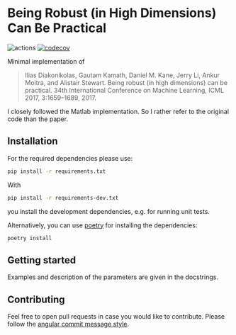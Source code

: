 # Being Robust (in High Dimensions) Can Be Practical

![actions](https://github.com/GeislerSimon/being-robust-can-be-practical/workflows/Build/badge.svg)
[![codecov](https://codecov.io/gh/GeislerSimon/being-robust-can-be-practical/branch/master/graph/badge.svg)](https://codecov.io/gh/GeislerSimon/being-robust-can-be-practical)

Minimal implementation of 
> Ilias Diakonikolas, Gautam Kamath, Daniel M. Kane, Jerry Li, Ankur Moitra, and Alistair Stewart. Being robust 
(in high dimensions) can be practical. 34th International Conference on Machine Learning, ICML 2017, 3:1659–1689, 2017.

I closely followed the Matlab implementation. So I rather refer to the original code than the paper.

## Installation

For the required dependencies please use:
```bash
pip install -r requirements.txt
```

With
```bash
pip install -r requirements-dev.txt
```
you install the development dependencies, e.g. for running unit tests.

Alternatively, you can use [poetry](https://python-poetry.org/docs/) for installing the dependencies:

```bash
poetry install
```

## Getting started

Examples and description of the parameters are given in the docstrings.

## Contributing

Feel free to open pull requests in case you would like to contribute. Please follow the 
[angular commit message style](https://github.com/angular/angular/blob/master/CONTRIBUTING.md).
